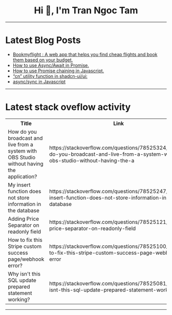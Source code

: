 <h1 align="center">Hi 👋, I'm Tran Ngoc Tam</h1>

---

# Latest Blog Posts 
<!-- BLOG-POST-LIST:START -->
- [Bookmyflight : A web app that helps you find cheap flights and book them based on your budget.](https://dev.to/nitintwt27/bookmyflight-a-web-app-that-helps-you-find-cheap-flights-and-book-them-based-on-your-budget-9b3)
- [How to use Async/Await in Promise.](https://dev.to/makoto0825/how-to-use-asyncawait-in-promise-38hc)
- [How to use Promise chaining in Javascript.](https://dev.to/makoto0825/how-to-use-promise-chaining-in-javascript-391c)
- [“cn” utility function in shadcn-ui/ui:](https://dev.to/ramunarasinga/cn-utility-function-in-shadcn-uiui-3c4k)
- [async/sync in Javascript](https://dev.to/makoto0825/asyncsync-in-javascript-438e)
<!-- BLOG-POST-LIST:END -->

---

# Latest stack oveflow activity
<table>
  <tr><th>Title</th><th>Link</th></tr>
  <!-- STACKOVERFLOW:START --><tr><td>How do you broadcast and live from a system with OBS Studio without having the application?</td><td>https://stackoverflow.com/questions/78525324/how-do-you-broadcast-and-live-from-a-system-with-obs-studio-without-having-the-a</td></tr><tr><td>My insert function does not store information in the database</td><td>https://stackoverflow.com/questions/78525247/my-insert-function-does-not-store-information-in-the-database</td></tr><tr><td>Adding Price Separator on readonly field</td><td>https://stackoverflow.com/questions/78525121/adding-price-separator-on-readonly-field</td></tr><tr><td>How to fix this Stripe custom success page/webhook error?</td><td>https://stackoverflow.com/questions/78525100/how-to-fix-this-stripe-custom-success-page-webhook-error</td></tr><tr><td>Why isn&#39;t this SQL update prepared statement working?</td><td>https://stackoverflow.com/questions/78525081/why-isnt-this-sql-update-prepared-statement-working</td></tr><!-- STACKOVERFLOW:END -->
</table>

---


